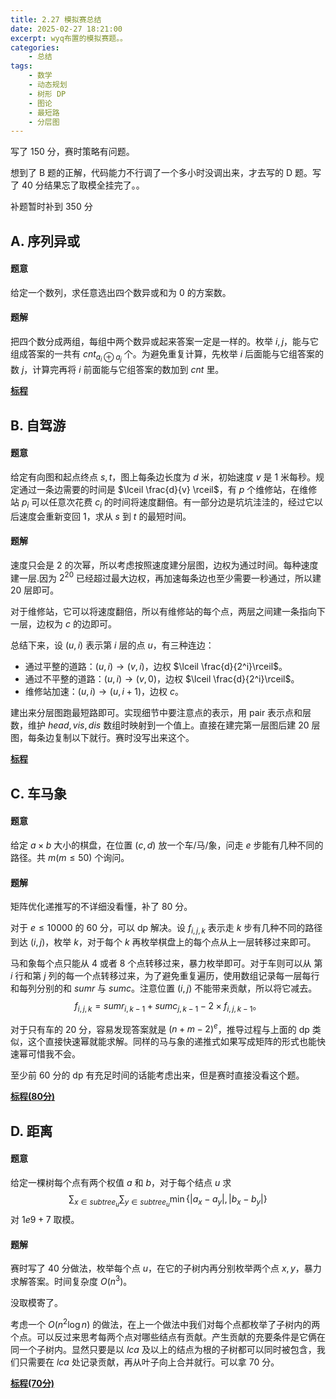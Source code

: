 ```yaml
---
title: 2.27 模拟赛总结
date: 2025-02-27 18:21:00
excerpt: wyq布置的模拟赛题。。
categories: 
    - 总结
tags: 
    - 数学
    - 动态规划
    - 树形 DP
    - 图论
    - 最短路
    - 分层图
---
```


写了 150 分，赛时策略有问题。

想到了 B 题的正解，代码能力不行调了一个多小时没调出来，才去写的 D 题。写了 40 分结果忘了取模全挂完了。。

补题暂时补到 350 分

## A. 序列异或
#### 题意
给定一个数列，求任意选出四个数异或和为 $0$ 的方案数。
#### 题解
把四个数分成两组，每组中两个数异或起来答案一定是一样的。枚举 $i,j$，能与它组成答案的一共有 $cnt_{a_i\oplus a_j}$ 个。为避免重复计算，先枚举 $i$ 后面能与它组答案的数 $j$，计算完再将 $i$ 前面能与它组答案的数加到 $cnt$ 里。

**[标程](https://yumomeow.github.io/2025/02/24/std/#0227A)**

## B. 自驾游
#### 题意
给定有向图和起点终点 $s,t$，图上每条边长度为 $d$ 米，初始速度 $v$ 是 $1$ 米每秒。规定通过一条边需要的时间是 $\lceil \frac{d}{v} \rceil$，有 $p$ 个维修站，在维修站 $p_i$ 可以任意次花费 $c_i$ 的时间将速度翻倍。有一部分边是坑坑洼洼的，经过它以后速度会重新变回 $1$，求从 $s$ 到 $t$ 的最短时间。
#### 题解
速度只会是 $2$ 的次幂，所以考虑按照速度建分层图，边权为通过时间。每种速度建一层.因为 $2^{20}$ 已经超过最大边权，再加速每条边也至少需要一秒通过，所以建 $20$ 层即可。

对于维修站，它可以将速度翻倍，所以有维修站的每个点，两层之间建一条指向下一层，边权为 $c$ 的边即可。

总结下来，设 $(u,i)$ 表示第 $i$ 层的点 $u$，有三种连边：
- 通过平整的道路：$(u,i)\to (v,i)$，边权 $\lceil \frac{d}{2^i}\rceil$。
- 通过不平整的道路：$(u,i)\to (v,0)$，边权 $\lceil \frac{d}{2^i}\rceil$。
- 维修站加速：$(u,i)\to (u,i+1)$，边权 $c$。

建出来分层图跑最短路即可。实现细节中要注意点的表示，用 pair 表示点和层数，维护 $head,vis,dis$ 数组时映射到一个值上。直接在建完第一层图后建 $20$ 层图，每条边复制以下就行。赛时没写出来这个。

**[标程](https://yumomeow.github.io/2025/02/24/std/#0227B)**
## C. 车马象
#### 题意
给定 $a\times b$ 大小的棋盘，在位置 $(c,d)$ 放一个车/马/象，问走 $e$ 步能有几种不同的路径。共 $m(m\le 50)$ 个询问。
#### 题解
矩阵优化递推写的不详细没看懂，补了 80 分。

对于 $e\le 10000$ 的 60 分，可以 dp 解决。设 $f_{i,j,k}$ 表示走 $k$ 步有几种不同的路径到达 $(i,j)$，枚举 $k$，对于每个 $k$ 再枚举棋盘上的每个点从上一层转移过来即可。

马和象每个点只能从 $4$ 或者 $8$ 个点转移过来，暴力枚举即可。对于车则可以从 第 $i$ 行和第 $j$ 列的每一个点转移过来，为了避免重复遍历，使用数组记录每一层每行和每列分别的和 $sumr$ 与 $sumc$。注意位置 $(i,j)$ 不能带来贡献，所以将它减去。
$$
f_{i,j,k}=sumr_{i,k-1}+sumc_{j,k-1}-2\times f_{i,j,k-1}。
$$

对于只有车的 20 分，容易发现答案就是 $(n+m-2)^e$，推导过程与上面的 dp 类似，这个直接快速幂就能求解。同样的马与象的递推式如果写成矩阵的形式也能快速幂可惜我不会。

至少前 60 分的 dp 有充足时间的话能考虑出来，但是赛时直接没看这个题。

**[标程(80分)](https://yumomeow.github.io/2025/02/24/std/#0227C)**

## D. 距离
#### 题意
给定一棵树每个点有两个权值 $a$ 和 $b$，对于每个结点 $u$ 求
$$
\sum_{x\in subtree_u}\sum_{y\in subtree_u}\min\{|a_x-a_y|,|b_x-b_y|\}
$$
对 $1e9+7$ 取模。
#### 题解
赛时写了 40 分做法，枚举每个点 $u$，在它的子树内再分别枚举两个点 $x,y$，暴力求解答案。时间复杂度 $O(n^3)$。

没取模寄了。

考虑一个 $O(n^2\log n)$ 的做法，在上一个做法中我们对每个点都枚举了子树内的两个点。可以反过来思考每两个点对哪些结点有贡献。产生贡献的充要条件是它俩在同一个子树内。显然只要是以 $lca$ 及以上的结点为根的子树都可以同时被包含，我们只需要在 $lca$ 处记录贡献，再从叶子向上合并就行。可以拿 70 分。

**[标程(70分)](https://yumomeow.github.io/2025/02/24/std/#0227C)**

